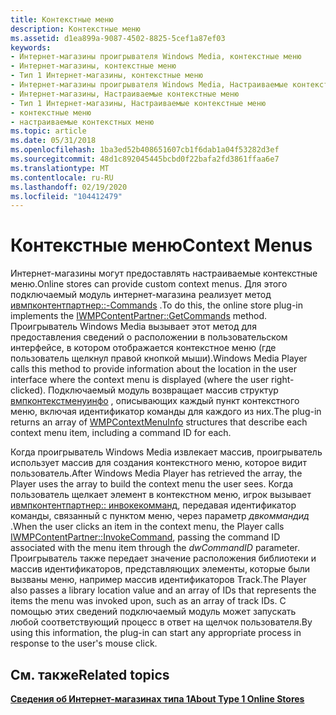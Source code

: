 ```yaml
---
title: Контекстные меню
description: Контекстные меню
ms.assetid: d1ea899a-9087-4502-8825-5cef1a87ef03
keywords:
- Интернет-магазины проигрывателя Windows Media, контекстные меню
- Интернет-магазины, контекстные меню
- Тип 1 Интернет-магазины, контекстные меню
- Интернет-магазины проигрывателя Windows Media, Настраиваемые контекстные меню
- Интернет-магазины, Настраиваемые контекстные меню
- Тип 1 Интернет-магазины, Настраиваемые контекстные меню
- контекстные меню
- настраиваемые контекстных меню
ms.topic: article
ms.date: 05/31/2018
ms.openlocfilehash: 1ba3ed52b408651607cb1f6dab1a04f53282d3ef
ms.sourcegitcommit: 48d1c892045445bcbd0f22bafa2fd3861ffaa6e7
ms.translationtype: MT
ms.contentlocale: ru-RU
ms.lasthandoff: 02/19/2020
ms.locfileid: "104412479"
---
```

# <a name="context-menus"></a><span data-ttu-id="00ed1-111">Контекстные меню</span><span class="sxs-lookup"><span data-stu-id="00ed1-111">Context Menus</span></span>

<span data-ttu-id="00ed1-112">Интернет-магазины могут предоставлять настраиваемые контекстные меню.</span><span class="sxs-lookup"><span data-stu-id="00ed1-112">Online stores can provide custom context menus.</span></span> <span data-ttu-id="00ed1-113">Для этого подключаемый модуль интернет-магазина реализует метод [ивмпконтентпартнер::-Commands](/previous-versions/windows/desktop/api/contentpartner/nf-contentpartner-iwmpcontentpartner-getcommands) .</span><span class="sxs-lookup"><span data-stu-id="00ed1-113">To do this, the online store plug-in implements the [IWMPContentPartner::GetCommands](/previous-versions/windows/desktop/api/contentpartner/nf-contentpartner-iwmpcontentpartner-getcommands) method.</span></span> <span data-ttu-id="00ed1-114">Проигрыватель Windows Media вызывает этот метод для предоставления сведений о расположении в пользовательском интерфейсе, в котором отображается контекстное меню (где пользователь щелкнул правой кнопкой мыши).</span><span class="sxs-lookup"><span data-stu-id="00ed1-114">Windows Media Player calls this method to provide information about the location in the user interface where the context menu is displayed (where the user right-clicked).</span></span> <span data-ttu-id="00ed1-115">Подключаемый модуль возвращает массив структур [вмпконтекстменуинфо](/previous-versions/windows/desktop/api/contentpartner/ns-contentpartner-wmpcontextmenuinfo) , описывающих каждый пункт контекстного меню, включая идентификатор команды для каждого из них.</span><span class="sxs-lookup"><span data-stu-id="00ed1-115">The plug-in returns an array of [WMPContextMenuInfo](/previous-versions/windows/desktop/api/contentpartner/ns-contentpartner-wmpcontextmenuinfo) structures that describe each context menu item, including a command ID for each.</span></span>

<span data-ttu-id="00ed1-116">Когда проигрыватель Windows Media извлекает массив, проигрыватель использует массив для создания контекстного меню, которое видит пользователь.</span><span class="sxs-lookup"><span data-stu-id="00ed1-116">After Windows Media Player has retrieved the array, the Player uses the array to build the context menu the user sees.</span></span> <span data-ttu-id="00ed1-117">Когда пользователь щелкает элемент в контекстном меню, игрок вызывает [ивмпконтентпартнер:: инвокекомманд](/previous-versions/windows/desktop/api/contentpartner/nf-contentpartner-iwmpcontentpartner-invokecommand), передавая идентификатор команды, связанный с пунктом меню, через параметр *двкоммандид* .</span><span class="sxs-lookup"><span data-stu-id="00ed1-117">When the user clicks an item in the context menu, the Player calls [IWMPContentPartner::InvokeCommand](/previous-versions/windows/desktop/api/contentpartner/nf-contentpartner-iwmpcontentpartner-invokecommand), passing the command ID associated with the menu item through the *dwCommandID* parameter.</span></span> <span data-ttu-id="00ed1-118">Проигрыватель также передает значение расположения библиотеки и массив идентификаторов, представляющих элементы, которые были вызваны меню, например массив идентификаторов Track.</span><span class="sxs-lookup"><span data-stu-id="00ed1-118">The Player also passes a library location value and an array of IDs that represents the items the menu was invoked upon, such as an array of track IDs.</span></span> <span data-ttu-id="00ed1-119">С помощью этих сведений подключаемый модуль может запускать любой соответствующий процесс в ответ на щелчок пользователя.</span><span class="sxs-lookup"><span data-stu-id="00ed1-119">By using this information, the plug-in can start any appropriate process in response to the user's mouse click.</span></span>

## <a name="related-topics"></a><span data-ttu-id="00ed1-120">См. также</span><span class="sxs-lookup"><span data-stu-id="00ed1-120">Related topics</span></span>

<dl> <dt>

[<span data-ttu-id="00ed1-121">**Сведения об Интернет-магазинах типа 1**</span><span class="sxs-lookup"><span data-stu-id="00ed1-121">**About Type 1 Online Stores**</span></span>](about-type-1-online-stores.md)
</dt> </dl>

 

 





